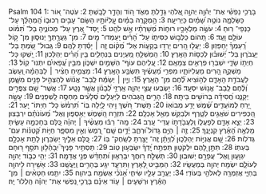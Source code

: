 Psalm 104
1: בָּרֲכִ֥י נַפְשִׁ֗י אֶת־ יְה֫וָ֥ה יְהוָ֣ה אֱ֭לֹהַי גָּדַ֣לְתָּ מְּאֹ֑ד ה֭וֹד וְהָדָ֣ר לָבָֽשְׁתָּ׃
2: עֹֽטֶה־ א֭וֹר כַּשַּׂלְמָ֑ה נוֹטֶ֥ה שָׁ֝מַ֗יִם כַּיְרִיעָֽה׃
3: הַ֥מְקָרֶֽה בַמַּ֗יִם עֲֽלִיּ֫וֹתָ֥יו הַשָּׂם־ עָבִ֥ים רְכוּב֑וֹ הַֽ֝מְהַלֵּ֗ךְ עַל־ כַּנְפֵי־ רֽוּחַ׃
4: עֹשֶׂ֣ה מַלְאָכָ֣יו רוּח֑וֹת מְ֝שָׁרְתָ֗יו אֵ֣שׁ לֹהֵֽט׃
5: יָֽסַד־ אֶ֭רֶץ עַל־ מְכוֹנֶ֑יהָ בַּל־ תִּ֝מּ֗וֹט עוֹלָ֥ם וָעֶֽד׃
6: תְּ֭הוֹם כַּלְּב֣וּשׁ כִּסִּית֑וֹ עַל־ הָ֝רִ֗ים יַֽעַמְדוּ־ מָֽיִם׃
7: מִן־ גַּעֲרָ֣תְךָ֣ יְנוּס֑וּן מִן־ ק֥וֹל רַֽ֝עַמְךָ֗ יֵחָפֵזֽוּן׃
8: יַעֲל֣וּ הָ֭רִים יֵרְד֣וּ בְקָע֑וֹת אֶל־ מְ֝ק֗וֹם זֶ֤ה ׀ יָסַ֬דְתָּ לָהֶֽם׃
9: גְּֽבוּל־ שַׂ֭מְתָּ בַּל־ יֽ͏ַעֲבֹר֑וּן בַּל־ יְ֝שׁוּב֗וּן לְכַסּ֥וֹת הָאָֽרֶץ׃
10: הַֽמְשַׁלֵּ֣חַ מַ֭עְיָנִים בַּנְּחָלִ֑ים בֵּ֥ין הָ֝רִ֗ים יְהַלֵּכֽוּן׃
11: יַ֭שְׁקוּ כָּל־ חַיְת֣וֹ שָׂדָ֑י יִשְׁבְּר֖וּ פְרָאִ֣ים צְמָאָֽם׃
12: עֲ֭לֵיהֶם עוֹף־ הַשָּׁמַ֣יִם יִשְׁכּ֑וֹן מִבֵּ֥ין עֳ֝פָאיִ֗ם יִתְּנוּ־ קֽוֹל׃
13: מַשְׁקֶ֣ה הָ֭רִים מֵעֲלִיּוֹתָ֑יו מִפְּרִ֥י מַ֝עֲשֶׂ֗יךָ תִּשְׂבַּ֥ע הָאָֽרֶץ׃
14: מַצְמִ֤יחַ חָצִ֨יר ׀ לַבְּהֵמָ֗ה וְ֭עֵשֶׂב לַעֲבֹדַ֣ת הָאָדָ֑ם לְה֥וֹצִיא לֶ֝֗חֶם מִן־ הָאָֽרֶץ׃
15: וְיַ֤יִן ׀ יְשַׂמַּ֬ח לְֽבַב־ אֱנ֗וֹשׁ לְהַצְהִ֣יל פָּנִ֣ים מִשָּׁ֑מֶן וְ֝לֶ֗חֶם לְֽבַב־ אֱנ֥וֹשׁ יִסְעָֽד׃
16: יִ֭שְׂבְּעוּ עֲצֵ֣י יְהוָ֑ה אַֽרְזֵ֥י לְ֝בָנ֗וֹן אֲשֶׁ֣ר נָטָֽע׃
17: אֲשֶׁר־ שָׁ֭ם צִפֳּרִ֣ים יְקַנֵּ֑נוּ חֲ֝סִידָ֗ה בְּרוֹשִׁ֥ים בֵּיתָֽהּ׃
18: הָרִ֣ים הַ֭גְּבֹהִים לַיְּעֵלִ֑ים סְ֝לָעִ֗ים מַחְסֶ֥ה לַֽשְׁפַנִּֽים׃
19: עָשָׂ֣ה יָ֭רֵחַ לְמוֹעֲדִ֑ים שֶׁ֝֗מֶשׁ יָדַ֥ע מְבוֹאֽוֹ׃
20: תָּֽשֶׁת־ חֹ֭שֶׁךְ וִ֣יהִי לָ֑יְלָה בּֽוֹ־ תִ֝רְמֹ֗שׂ כָּל־ חַיְתוֹ־ יָֽעַר׃
21: הַ֭כְּפִירִים שֹׁאֲגִ֣ים לַטָּ֑רֶף וּלְבַקֵּ֖שׁ מֵאֵ֣ל אָכְלָֽם׃
22: תִּזְרַ֣ח הַ֭שֶּׁמֶשׁ יֵאָסֵפ֑וּן וְאֶל־ מְ֝עוֹנֹתָ֗ם יִרְבָּצֽוּן׃
23: יֵצֵ֣א אָדָ֣ם לְפָעֳל֑וֹ וְֽלַעֲבֹ֖דָת֣וֹ עֲדֵי־ עָֽרֶב׃
24: מָֽה־ רַבּ֬וּ מַעֲשֶׂ֨יךָ ׀ יְֽהוָ֗ה כֻּ֭לָּם בְּחָכְמָ֣ה עָשִׂ֑יתָ מָלְאָ֥ה הָ֝אָ֗רֶץ קִנְיָנֶֽךָ׃
25: זֶ֤ה ׀ הַיָּ֥ם גָּדוֹל֮ וּרְחַ֪ב יָ֫דָ֥יִם שָֽׁם־ רֶ֭מֶשׂ וְאֵ֣ין מִסְפָּ֑ר חַיּ֥וֹת קְ֝טַנּ֗וֹת עִם־ גְּדֹלֽוֹת׃
26: שָׁ֭ם אֳנִיּ֣וֹת יְהַלֵּכ֑וּן לִ֝וְיָתָ֗ן זֶֽה־ יָצַ֥רְתָּ לְשַֽׂחֶק־ בּֽוֹ׃
27: כֻּ֭לָּם אֵלֶ֣יךָ יְשַׂבֵּר֑וּן לָתֵ֖ת אָכְלָ֣ם בְּעִתּֽוֹ׃
28: תִּתֵּ֣ן לָ֭הֶם יִלְקֹט֑וּן תִּפְתַּ֥ח יָֽ֝דְךָ֗ יִשְׂבְּע֥וּן טֽוֹב׃
29: תַּסְתִּ֥יר פָּנֶיךָ֮ יִֽבָּהֵ֫ל֥וּן תֹּסֵ֣ף ר֭וּחָם יִגְוָע֑וּן וְֽאֶל־ עֲפָרָ֥ם יְשׁוּבֽוּן׃
30: תְּשַׁלַּ֣ח ר֭וּחֲךָ יִבָּרֵא֑וּן וּ֝תְחַדֵּ֗שׁ פְּנֵ֣י אֲדָמָֽה׃
31: יְהִ֤י כְב֣וֹד יְהוָ֣ה לְעוֹלָ֑ם יִשְׂמַ֖ח יְהוָ֣ה בְּמַעֲשָֽׂיו׃
32: הַמַּבִּ֣יט לָ֭אָרֶץ וַתִּרְעָ֑ד יִגַּ֖ע בֶּהָרִ֣ים וְֽיֶעֱשָֽׁנוּ׃
33: אָשִׁ֣ירָה לַיהוָ֣ה בְּחַיָּ֑י אֲזַמְּרָ֖ה לֵאלֹהַ֣י בְּעוֹדִֽי׃
34: יֶעֱרַ֣ב עָלָ֣יו שִׂיחִ֑י אָ֝נֹכִ֗י אֶשְׂמַ֥ח בַּיהוָֽה׃
35: יִתַּ֤מּוּ חַטָּאִ֨ים ׀ מִן־ הָאָ֡רֶץ וּרְשָׁעִ֤ים ׀ ע֤וֹד אֵינָ֗ם בָּרֲכִ֣י נַ֭פְשִׁי אֶת־ יְהוָ֗ה הַֽלְלוּ־ יָֽהּ׃